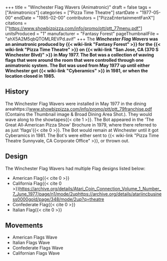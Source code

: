 +++
title = "Winchester Flag Wavers (Animatronic)"
draft = false
tags = ["Animatronics"]
categories = ["Pizza Time Theatre"]
startDate = "1977-05-00"
endDate = "1985-02-00"
contributors = ["PizzaEntertainmentFanX"]
citations = ["https://www.showbizpizza.com/info/promo/ptt/ptt_77menu.pdf"]
unitsProduced = "1"
manufacturer = "Fantasy Forest"
pageThumbnailFile = "ahX5A2M5qbQTOMLREVPd.avif"
+++
The ***Winchester Flag Wavers* was an animatronic produced by {{< wiki-link "Fantasy Forest" >}} for the {{< wiki-link "Pizza Time Theatre" >}} on {{< wiki-link "San Jose, CA (370 S Winchester Blvd)" >}} in May 1977. The Bot was a collection of waving flags that were around the room that were controlled through one animatronic system.
The Bot was used from May 1977 up until either Winchester got {{< wiki-link "Cyberamics" >}} in 1981, or when the location closed in 1985.**

## History

The Winchester Flag Wavers were installed in May 1977 in the dining areahttps://www.showbizpizza.com/info/promo/ptt/ptt_79franchise.pdf (Contains the Thumbnail image & Broad Dining Area Shot.). They would wave along to the showtapes{{< cite 1 >}}. The Bot appeared in the 'The Great All-American Pizza Show' Brochure in 1979, where there referred to as just 'flags'{{< cite 0 >}}. The Bot would remain at Winchester until it got Cyberamics in 1981. The Bot's were either sent to {{< wiki-link "Pizza Time Theatre Sunnyvale, CA Corporate Office" >}}, or thrown out.

## Design

The Winchester Flag Wavers had multiple Flag designs listed below:

- American Flag{{< cite 0 >}}
- California Flag{{< cite 0 >}}https://archive.org/details/Atari_Coin_Connection_Volume_1_Number_7_June_1977/page/n1/mode/2uphttps://archive.org/details/atariincbusiness0000gold/page/348/mode/2up?q=theatre
- Confederate Flag{{< cite 0 >}}
- Italian Flag{{< cite 0 >}}

## Movements

- American Flags Wave
- Italian Flags Wave
- Confederate Flags Wave
- Californian Flags Wave
